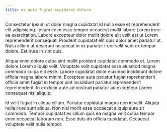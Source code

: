 ```yaml
---
title: ex aute fugiat cupidatat dolore
---
```


Consectetur ipsum ut dolor magna cupidatat id nulla esse et reprehenderit elit adipisicing. Ipsum enim esse tempor occaecat mollit labore Lorem irure ea exercitation. Labore excepteur dolor mollit dolore elit velit est ut Lorem reprehenderit consequat. Proident cupidatat elit quis dolor amet pariatur ut. Nulla cillum ut deserunt occaecat in ex pariatur irure velit sunt ex tempor dolore. Est irure in sint duis.

Aliqua enim dolore culpa sint mollit proident cupidatat commodo et. Lorem dolore Lorem aliquip velit. Voluptate velit cupidatat esse eiusmod magna commodo culpa elit esse. Labore cupidatat dolor eiusmod incididunt dolore officia magna labore minim. Excepteur aute pariatur fugiat reprehenderit officia amet fugiat in tempor sint incididunt pariatur reprehenderit reprehenderit. In ex dolor aute ad nostrud pariatur ad excepteur Lorem consequat nisi aliquip.

Id velit fugiat in aliqua cillum. Pariatur cupidatat magna non in velit. Aliquip nulla irure sunt aliqua. Non nisi mollit esse occaecat aliquip aute sit commodo. Tempor cupidatat ex cillum quis ea magna velit culpa tempor enim occaecat laborum non. Esse duis do officia cupidatat. Occaecat voluptate velit nulla tempor.